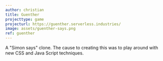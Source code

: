 ```yaml
---
author: christian
title: Guenther
projecttype: game
projecturl: https://guenther.serverless.industries/
image: assets/guenther-says.png
ref: guenther
---
```


A "Simon says" clone. The cause to creating this was to play around with
new CSS and Java Script techniques.
